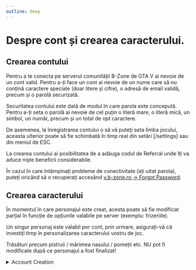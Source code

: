 ```yaml
---
outline: deep
---
```


# Despre cont și crearea caracterului.

## Crearea contului

Pentru a te conecta pe serverul comunității B-Zone de GTA V ai nevoie de un cont valid. Pentru a-ți face un cont ai nevoie de un nume care să nu conțină caractere speciale (doar litere și cifre), o adresă de email validă, precum și o parolă securizată.

Securitatea contului este dată de modul în care parola este concepută. Pentru a-ți seta o parolă ai nevoie de cel puțin o literă mare, o literă mică, un simbol, un număr, precum și un total de opt caractere.

De asemenea, la înregistrarea contului o să vă puteți seta limba jocului, aceasta ulterior poate să fie schimbată în timp real din setări [/settings] sau din meniul de ESC.

La crearea contului ai posibilitatea de a adăuga codul de Referral unde îți va aduce niște beneficii considerabile.

În cazul în care întâmpinați probleme de conectivitate (ați uitat parola), puteți oricând să o recuperați accesând [v.b-zone.ro -> Forgot Password](https://assets.b-zone.ro/account/forgot-password).

## Crearea caracterului

În momentul în care personajul este creat, acesta poate să fie modificat parțial în funcție de opțiunile valabile pe server (exemplu: frizeriile).

Un singur personaj este valabil per cont, prin urmare, asigurați-vă că investiți timp în personalizarea caracterului vostru de joc.

Trăsături precum pistruii / mărimea nasului / pomeții etc. NU pot fi modificate după ce personajul a fost finalizat!

<details>
  <summary>Account Creation</summary>
  <img src="https://assets.b-zone.ro/images/wiki/account-creation.gif" alt="Account Creation">
</details>
